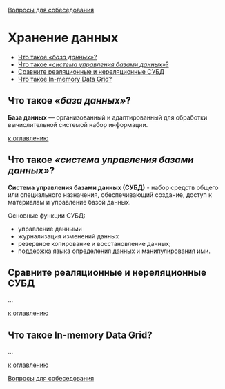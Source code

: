[Вопросы для собеседования](README.md)

# Хранение данных
+ [Что такое _«база данных»_?](#Что-такое-база-данных)
+ [Что такое _«система управления базами данных»_?](#Что-такое-система-управления-базами-данных)
+ [Сравните реаляционные и нереляционные СУБД](#Сравните-реаляционные-и-нереляционные-СУБД)
+ [Что такое In-memory Data Grid?](#Что-такое-In-memory-Data-Grid)

## Что такое _«база данных»_?
__База данных__ — организованный и адаптированный для обработки вычислительной системой набор информации.

[к оглавлению](#Хранение-данных)

## Что такое _«система управления базами данных»_?
__Система управления базами данных (СУБД)__ - набор средств общего или специального назначения, обеспечивающий создание, доступ к материалам и управление базой данных.

Основные функции СУБД:

+ управление данными
+ журнализация изменений данных
+ резервное копирование и восстановление данных;
+ поддержка языка определения данных и манипулирования ими.

## Сравните реаляционные и нереляционные СУБД
...

[к оглавлению](#Хранение-данных)

## Что такое In-memory Data Grid?
...

[к оглавлению](#Хранение-данных)


[Вопросы для собеседования](README.md)